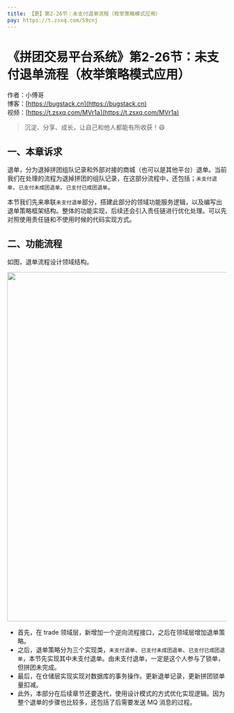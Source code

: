 ```yaml
---
title: 【更】第2-26节：未支付退单流程（枚举策略模式应用）
pay: https://t.zsxq.com/S9cnj
---
```


# 《拼团交易平台系统》第2-26节：未支付退单流程（枚举策略模式应用）

作者：小傅哥
<br/>博客：[https://bugstack.cn](https://bugstack.cn)
<br/>视频：[https://t.zsxq.com/MVr1a](https://t.zsxq.com/MVr1a)

> 沉淀、分享、成长，让自己和他人都能有所收获！😄

## 一、本章诉求

退单，分为退掉拼团组队记录和外部对接的商城（也可以是其他平台）退单。当前我们在处理的流程为退掉拼团的组队记录，在这部分流程中，还包括；`未支付退单`、`已支付未成团退单`、`已支付已成团退单`。

本节我们先来串联`未支付退单`部分，搭建此部分的领域功能服务逻辑，以及编写出退单策略框架结构。整体的功能实现，后续还会引入责任链进行优化处理。可以先对照使用责任链和不使用时候的代码实现方式。

## 二、功能流程

如图，退单流程设计领域结构。

<div align="center">
    <img src="https://bugstack.cn/images/article/project/group-buy-market/group-buy-market-2-26-01.png" width="800px">
</div>

- 首先，在 trade 领域层，新增加一个逆向流程接口，之后在领域层增加退单策略。
- 之后，退单策略分为三个实现类，`未支付退单`、`已支付未成团退单`、`已支付已成团退单`，本节先实现其中未支付退单。由未支付退单，一定是这个人参与了锁单，但拼团未完成。
- 最后，在仓储层实现实现对数据库的事务操作。更新退单记录，更新拼团锁单量扣减。
- 此外，本部分在后续章节还要迭代，使用设计模式的方式优化实现逻辑。因为整个退单的步骤也比较多，还包括了后需要发送 MQ 消息的过程。

